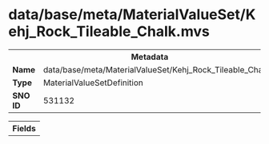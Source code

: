 <h1>data/base/meta/MaterialValueSet/Kehj_Rock_Tileable_Chalk.mvs</h1><table><tr><th colspan="100%">Metadata</th></tr><tr><td><b>Name</b></td><td>data/base/meta/MaterialValueSet/Kehj_Rock_Tileable_Chalk.mvs</td></tr><tr><td><b>Type</b></td><td>MaterialValueSetDefinition</td></tr><tr><td><b>SNO ID</b></td><td>531132</td></tr></table>

<table><tr><th colspan="100%">Fields</th></tr></table>

